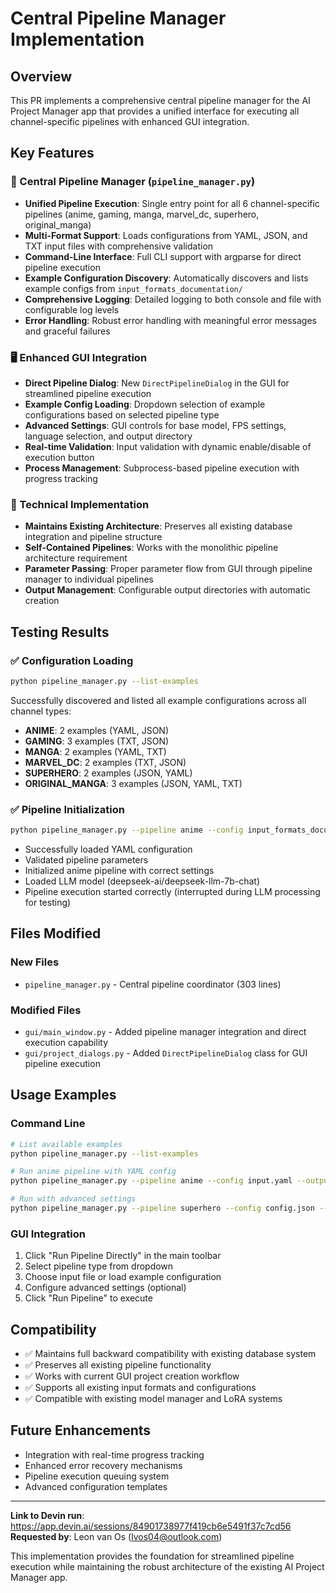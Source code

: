 # Central Pipeline Manager Implementation

## Overview
This PR implements a comprehensive central pipeline manager for the AI Project Manager app that provides a unified interface for executing all channel-specific pipelines with enhanced GUI integration.

## Key Features

### 🎯 Central Pipeline Manager (`pipeline_manager.py`)
- **Unified Pipeline Execution**: Single entry point for all 6 channel-specific pipelines (anime, gaming, manga, marvel_dc, superhero, original_manga)
- **Multi-Format Support**: Loads configurations from YAML, JSON, and TXT input files with comprehensive validation
- **Command-Line Interface**: Full CLI support with argparse for direct pipeline execution
- **Example Configuration Discovery**: Automatically discovers and lists example configs from `input_formats_documentation/`
- **Comprehensive Logging**: Detailed logging to both console and file with configurable log levels
- **Error Handling**: Robust error handling with meaningful error messages and graceful failures

### 🖥️ Enhanced GUI Integration
- **Direct Pipeline Dialog**: New `DirectPipelineDialog` in the GUI for streamlined pipeline execution
- **Example Config Loading**: Dropdown selection of example configurations based on selected pipeline type
- **Advanced Settings**: GUI controls for base model, FPS settings, language selection, and output directory
- **Real-time Validation**: Input validation with dynamic enable/disable of execution button
- **Process Management**: Subprocess-based pipeline execution with progress tracking

### 🔧 Technical Implementation
- **Maintains Existing Architecture**: Preserves all existing database integration and pipeline structure
- **Self-Contained Pipelines**: Works with the monolithic pipeline architecture requirement
- **Parameter Passing**: Proper parameter flow from GUI through pipeline manager to individual pipelines
- **Output Management**: Configurable output directories with automatic creation

## Testing Results

### ✅ Configuration Loading
```bash
python pipeline_manager.py --list-examples
```
Successfully discovered and listed all example configurations across all channel types:
- **ANIME**: 2 examples (YAML, JSON)
- **GAMING**: 3 examples (TXT, JSON)
- **MANGA**: 2 examples (YAML, TXT)
- **MARVEL_DC**: 2 examples (TXT, JSON)
- **SUPERHERO**: 2 examples (JSON, YAML)
- **ORIGINAL_MANGA**: 3 examples (JSON, YAML, TXT)

### ✅ Pipeline Initialization
```bash
python pipeline_manager.py --pipeline anime --config input_formats_documentation/anime/examples/magical_school_example.yaml
```
- Successfully loaded YAML configuration
- Validated pipeline parameters
- Initialized anime pipeline with correct settings
- Loaded LLM model (deepseek-ai/deepseek-llm-7b-chat)
- Pipeline execution started correctly (interrupted during LLM processing for testing)

## Files Modified

### New Files
- `pipeline_manager.py` - Central pipeline coordinator (303 lines)

### Modified Files
- `gui/main_window.py` - Added pipeline manager integration and direct execution capability
- `gui/project_dialogs.py` - Added `DirectPipelineDialog` class for GUI pipeline execution

## Usage Examples

### Command Line
```bash
# List available examples
python pipeline_manager.py --list-examples

# Run anime pipeline with YAML config
python pipeline_manager.py --pipeline anime --config input.yaml --output ./output

# Run with advanced settings
python pipeline_manager.py --pipeline superhero --config config.json --base-model stable_diffusion_xl --render-fps 30 --language en
```

### GUI Integration
1. Click "Run Pipeline Directly" in the main toolbar
2. Select pipeline type from dropdown
3. Choose input file or load example configuration
4. Configure advanced settings (optional)
5. Click "Run Pipeline" to execute

## Compatibility
- ✅ Maintains full backward compatibility with existing database system
- ✅ Preserves all existing pipeline functionality
- ✅ Works with current GUI project creation workflow
- ✅ Supports all existing input formats and configurations
- ✅ Compatible with existing model manager and LoRA systems

## Future Enhancements
- Integration with real-time progress tracking
- Enhanced error recovery mechanisms
- Pipeline execution queuing system
- Advanced configuration templates

---

**Link to Devin run**: https://app.devin.ai/sessions/84901738977f419cb6e5491f37c7cd56  
**Requested by**: Leon van Os (lvos04@outlook.com)

This implementation provides the foundation for streamlined pipeline execution while maintaining the robust architecture of the existing AI Project Manager app.
